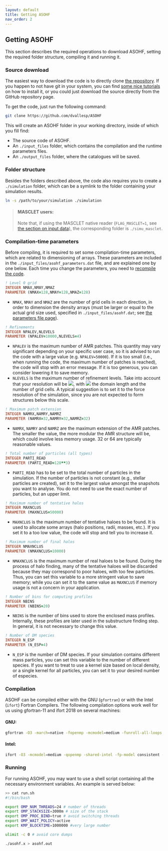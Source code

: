 ```yaml
---
layout: default
title: Getting ASOHF
nav_order: 2
---
```


## Getting ASOHF

This section describes the required operations to download ASOHF, setting the required folder structure, compiling it and running it.

### Source download

The easiest way to download the code is to directly clone [the repository](https://github.com/dvallesp/ASOHF). If you happen to not have git in your system, you can find [some nice tutorials](https://git-scm.com/book/en/v2/Getting-Started-Installing-Git) on how to install it, or you could just download the source directly from the GitHub repository page.

To get the code, just run the following command:

```bash
git clone https://github.com/dvallesp/ASOHF
```

This will create an ASOHF folder in your working directory, inside of which you fill find:

- The source code of ASOHF.
- An `./input_files` folder, which contains the compilation and the runtime parameters files.
- An `./output_files` folder, where the catalogues will be saved.

### Folder structure

Besides the folders described above, the code also requires you to create a `./simulation` folder, which can be a symlink to the folder containing your simulation results.

```bash 
ln -s /path/to/your/simulation ./simulation
```
>#### MASCLET users:
>
>Note that, if using the MASCLET native reader (```FLAG_MASCLET=1```, see [the section on input data](input_data)), the corresponding folder is `./simu_masclet`.

### Compilation-time parameters

Before compiling, it is required to set some compilation-time parameters, which are related to dimensioning of arrays. These parameters are included in the `./input_files/asohf_parameters.dat` file, and are explained one by one below. Each time you change the parameters, you need to [recompile the code](#compilation).

```fortran 
! Level 0 grid 
INTEGER NMAX,NMAY,NMAZ
PARAMETER (NMAX=128,NMAY=128,NMAZ=128)
```
- `NMAX`, `NMAY` and `NMAZ` are the number of grid cells in each direction, in order to dimension the density arrays (must be larger or equal to the actual grid size used, specified in `./input_files/asohf.dat`; see [the parameters file page](set_parameters.md)).
  
```fortran 
! Refinements 
INTEGER NPALEV,NLEVELS
PARAMETER (NPALEV=10000,NLEVELS=4) 
```
- `NPALEV` is the maximum number of AMR patches. This quantity may vary significant depending on your specific user case, so it is advised to run the code with a large value (e.g. `NPALEV=50000`). If it is too small (i.e., when running the code, the maximum number of patches is reached), the code will stop with an error message. If it is too generous, you can consider lowering it to save memory.
- `NLEVELS` is the maximum number of refinement levels. Take into account that your resolution will be <img src="https://render.githubusercontent.com/render/math?math=L/(N_x \cdot 2^\mathrm{NLEVELS})">, with <img src="https://render.githubusercontent.com/render/math?math=L, \, N_x"> the domain length and the number of grid cells. A typical suggestion is to set it to the force resolution of the simulation, since you are not expected to form structures below this scale.

```fortran 
! Maximum patch extension 
INTEGER NAMRX,NAMRY,NAMRZ
PARAMETER (NAMRX=32,NAMRY=32,NAMRZ=32)
```
- `NAMRX`, `NAMRY` and `NAMRZ` are the maximum extension of the AMR patches. The smaller the value, the more modular the AMR structure will be, which could involve less memory usage. 32 or 64 are typically reasonable values.

```fortran
! Total number of particles (all types) 
INTEGER PARTI_READ
PARAMETER (PARTI_READ=128**3)
```
- `PARTI_READ` has to be set to the total number of particles in the simulation. If the number of particles is not constant (e.g., stellar particles are created), set it to the largest value amongst the snapshots you want to analyse. You do not need to use the exact number of particles, but an upper limit.

```fortran 
! Maximum number of tentative halos 
INTEGER MAXNCLUS
PARAMETER (MAXNCLUS=50000)
```
- `MAXNCLUS` is the maximum number of tentative haloes to be found. It is used to allocate some arrays (halo positions, radii, masses, etc.). If you set it to a too low value, the code will stop and tell you to increase it.

```fortran 
! Maximum number of final halos 
INTEGER NMAXNCLUS
PARAMETER (NMAXNCLUS=10000)
```
- `NMAXNCLUS` is the maximum number of real haloes to be found. During the process of halo finding, many of the tentative haloes will be discarded because they may correspond to poor haloes, with too few particles. Thus, you can set this variable to a more stringent value to save memory; while you can set it to the same value as `MAXNCLUS` if memory usage is not a concern in your application.


```fortran 
! Number of bins for computing profiles 
INTEGER NBINS
PARAMETER (NBINS=20) 
```
- `NBINS` is the number of bins used to store the enclosed mass profiles. Internally, these profiles are later used in the substructure finding step. In general, it is not necessary to change this value.

```fortran 
! Number of DM species 
INTEGER N_ESP
PARAMETER (N_ESP=4)
```
- `N_ESP` is the number of DM species. If your simulation contains different mass particles, you can set this variable to the number of different species. If you want to treat to use a kernel size based on local density, or a single kernel for all particles, you can set it to your desired number of especies. 

### Compilation

ASOHF can be compiled either with the GNU (`gfortran`) or with the Intel (`ifort`) Fortran Compilers. The following compilation options work well for us using gfortran-11 and ifort 2018 on several machines:

#### GNU:
```bash
gfortran -O3 -march=native -fopenmp -mcmodel=medium -funroll-all-loops -fprefetch-loop-arrays -mieee-fp -ftree-vectorize particles.f asohf.f -o asohf.x
```

#### Intel:
```bash
ifort -O3 -mcmodel=medium -qopenmp -shared-intel -fp-model consistent -ipo -xHost asohf.f -o asohf.x
```

### Running

For running ASOHF, you may want to use a shell script containing all the necessary environment variables. An example is served below:

```bash
>> cat run.sh
#!/bin/bash

export OMP_NUM_THREADS=24 # number of threads
export OMP_STACKSIZE=3000m # size of the stack
export OMP_PROC_BIND=true # avoid switching threads
export OMP_WAIT_POLICY=active
export KMP_BLOCKTIME=1000000 #very large number

ulimit -c 0 # avoid core dumps

./asohf.x > asohf.out
```
